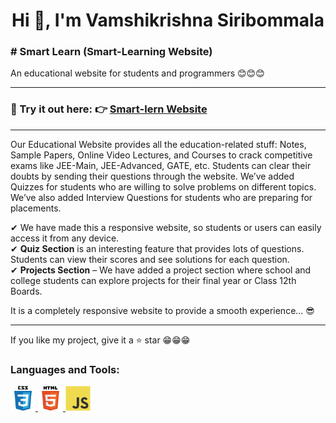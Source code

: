 <h1 align="center">Hi 👋, I'm Vamshikrishna Siribommala</h1>
<h3># Smart Learn (Smart-Learning Website)</h3>
An educational website for students and programmers 😊😊😊

---

### 🔗 Try it out here: 👉 [Smart-lern Website](https://vamshikrishnasiribommala.github.io/Smart-Learning-Website/)

---

Our Educational Website provides all the education-related stuff:
Notes, Sample Papers, Online Video Lectures, and Courses to crack competitive
exams like JEE-Main, JEE-Advanced, GATE, etc. Students can clear their doubts
by sending their questions through the website. We’ve added Quizzes for students
who are willing to solve problems on different topics. We’ve also added
Interview Questions for students who are preparing for placements.

✔ We have made this a responsive website, so students or users can
easily access it from any device.  
✔ **Quiz Section** is an interesting feature that provides lots of questions. Students can view their scores and see solutions for each question.  
✔ **Projects Section** – We have added a project section where school and
college students can explore projects for their final year or Class 12th Boards.

It is a completely responsive website to provide a smooth experience... 😎

---

If you like my project, give it a ⭐ star 😁😁😁





<h3 align="left">Languages and Tools:</h3>
<p align="left"> <a href="https://www.w3schools.com/css/" target="_blank" rel="noreferrer"> <img src="https://raw.githubusercontent.com/devicons/devicon/master/icons/css3/css3-original-wordmark.svg" alt="css3" width="40" height="40"/> </a> <a href="https://www.w3.org/html/" target="_blank" rel="noreferrer"> <img src="https://raw.githubusercontent.com/devicons/devicon/master/icons/html5/html5-original-wordmark.svg" alt="html5" width="40" height="40"/> </a> <a href="https://developer.mozilla.org/en-US/docs/Web/JavaScript" target="_blank" rel="noreferrer"> <img src="https://raw.githubusercontent.com/devicons/devicon/master/icons/javascript/javascript-original.svg" alt="javascript" width="40" height="40"/> </a> </p>
